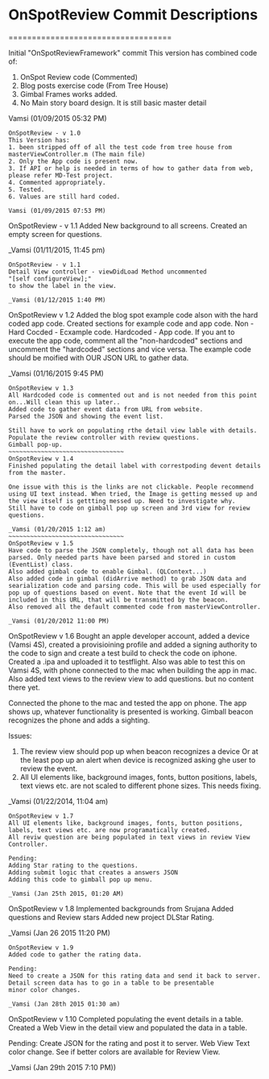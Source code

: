 # OnSpotReview Commit Descriptions
===================================

Initial "OnSpotReviewFramework" commit
This version has combined code of:
1. OnSpot Review code (Commented)
2. Blog posts exercise code (From Tree House)
3. Gimbal Frames works added.
4. No Main story board design. It is still basic master detail

Vamsi (01/09/2015 05:32 PM)
~~~~~~~~~~~~~~~~~~~~~~~~~~~~~~~~
OnSpotReview - v 1.0
This Version has:
1. been stripped off of all the test code from tree house from masterViewController.m (The main file)
2. Only the App code is present now.
3. If API or help is needed in terms of how to gather data from web, please refer MD-Test project.
4. Commented appropriately.
5. Tested.
6. Values are still hard coded.

Vamsi (01/09/2015 07:53 PM)
~~~~~~~~~~~~~~~~~~~~~~~~~~~~~~~~~
OnSpotReview - v 1.1
Added New background to all screens.
Created an empty screen for questions.

_Vamsi (01/11/2015, 11:45 pm)
~~~~~~~~~~~~~~~~~~~~~~~~~~~~~~~~~
OnSpotReview - v 1.1
Detail View controller - viewDidLoad Method uncommented
"[self configureView];"
to show the label in the view.

_Vamsi (01/12/2015 1:40 PM)
~~~~~~~~~~~~~~~~~~~~~~~~~~~~~~~~~
OnSpotReview v 1.2
Added the blog spot example code alson with the hard coded app code.
Created sections for example code and app code.
Non - Hard Cocded - Ecxample code.
Hardcoded - App code.
If you ant to execute the app code, comment all the "non-hardcoded" sections
and uncomment the "hardcoded" sections and vice versa.
The example code should be moified with OUR JSON URL to gather data.

_Vamsi (01/16/2015 9:45 PM)
~~~~~~~~~~~~~~~~~~~~~~~~~~~~~~~~~
OnSpotReview v 1.3
All Hardcoded code is commented out and is not needed from this point on...Will clean this up later..
Added code to gather event data from URL from website.
Parsed the JSON and showing the event list.

Still have to work on populating rthe detail view lable with details.
Populate the review controller with review questions.
Gimball pop-up.
~~~~~~~~~~~~~~~~~~~~~~~~~~~~~~~~
OnSpotReview v 1.4
Finished populating the detail label with correstpoding devent details from the master.

One issue with this is the links are not clickable. People recommend using UI text instead. When tried, the Image is getting messed up and the view itself is gettting messed up. Need to investigate why.
Still have to code on gimball pop up screen and 3rd view for review questions.

_Vamsi (01/20/2015 1:12 am)
~~~~~~~~~~~~~~~~~~~~~~~~~~~~~~~~
OnSpotReview v 1.5
Have code to parse the JSON completely, though not all data has been parsed. Only needed parts have been parsed and stored in custom (EventList) class.
Also added gimbal code to enable Gimbal. (QLContext...)
Also added code in gimbal (didArrive method) to grab JSON data and searialization code and parsing code. This will be used especially for pop up of questions based on event. Note that the event Id will be included in this URL, that will be transmitted by the beacon.
Also removed all the default commented code from masterViewController.

_Vamsi (01/20/2012 11:00 PM)
~~~~~~~~~~~~~~~~~~~~~~~~~~~~~~~~~
OnSpotReview v 1.6
Bought an apple developer account, added a device (Vamsi 4S), created a provisioining profile and added a signing authority to the code to sign and create a test build to check the code on iphone.
Created a .ipa and uploaded it to testflight.
Also was able to test this on Vamsi 4S, with phone connected to the mac when building the app in mac.
Also added text views to the review view to add questions. but no content there yet.

Connected the phone to the mac and tested the app on phone.
The app shows up, whatever functionality is presented is working. Gimball beacon recognizes the phone and adds a sighting.

Issues: 
1. The review view should pop up when beacon recognizes a device Or at the least pop up an alert when device is recognized asking ghe user to review the event.
2. All UI elements like, background images, fonts, button positions, labels, text views etc. are not scaled to different phone sizes. This needs fixing.

_Vamsi (01/22/2014, 11:04 am)
~~~~~~~~~~~~~~~~~~~~~~~~~~~~~~~~~~~~~~
OnSpotReview v 1.7
All UI elements like, background images, fonts, button positions, labels, text views etc. are now programatically created.
All reviw question are being populated in text views in review View Controller.

Pending:
Adding Star rating to the questions.
Adding submit logic that creates a answers JSON
Adding this code to gimball pop up menu.

_Vamsi (Jan 25th 2015, 01:20 AM)
~~~~~~~~~~~~~~~~~~~~~~~~~~~~~~~~~~~~~~~
OnSpotReview v 1.8
Implemented backgrounds from Srujana
Added questions and Review stars
Added new project DLStar Rating.

_Vamsi (Jan 26 2015 11:20 PM)
~~~~~~~~~~~~~~~~~~~~~~~~~~~~~~~~~~~~~~
OnSpotReview v 1.9
Added code to gather the rating data.

Pending:
Need to create a JSON for this rating data and send it back to server.
Detail screen data has to go in a table to be presentable
minor color changes.

_Vamsi (Jan 28th 2015 01:30 am)
~~~~~~~~~~~~~~~~~~~~~~~~~~~~~~~~~~~~~~
OnSpotReview v 1.10
Completed populating the event details in a table.
Created a Web View in the detail view and populated the data in a table.

Pending:
Create JSON for the rating and post it to server.
Web View Text color change.
See if better colors are available for Review View.

_Vamsi (Jan 29th 2015 7:10 PM))
~~~~~~~~~~~~~~~~~~~~~~~~~~~~~~~~~~~~~~~
